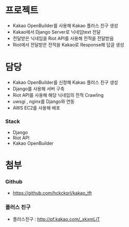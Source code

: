 # 프로젝트

* Kakao OpenBuilder를 사용해 Kakao 플러스 친구 생성
* Kakao에서 Django Server로 닉네임text 전달
* 전달받은 닉네임을 Riot API를 사용해 전적을 전달받음
* Riot에서 전달받은 전적을 Kakao로 Response해 답글 생성

# 담당

* Kakao OpenBuilder를 신청해 Kakao 플러스 친구 생성
* Django를 사용해 서버 구축
* Riot API를 사용해 해당 닉네임의 전적 Crawling
* uwsgi , nginx를 Django와 연동
* AWS EC2를 사용해 배포

### Stack

* Django
* Riot API
* Kakao OpenBuilder

# 첨부

### Github

* https://github.com/hckcksrl/kakao_tft

### 플러스 친구

* 플러스친구 : http://pf.kakao.com/_xkxmLiT
